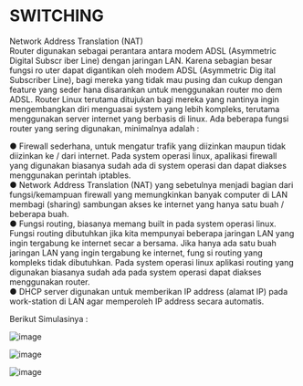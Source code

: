 # SWITCHING 

Network Address Translation (NAT)  
Router digunakan sebagai perantara antara modem ADSL (Asymmetric
Digital Subscr iber Line) dengan jaringan LAN. Karena sebagian besar fungsi ro
uter dapat digantikan oleh modem ADSL (Asymmetric Dig ital Subscriber Line), bagi
mereka yang tidak mau pusing dan cukup dengan feature yang seder hana
disarankan untuk menggunakan router mo dem ADSL. Router Linux terutama
ditujukan bagi mereka yang nantinya ingin mengembangkan diri menguasai system
yang lebih kompleks, terutama menggunakan server internet yang berbasis di linux.
Ada beberapa fungsi router yang sering digunakan, minimalnya adalah :  

● Firewall sederhana, untuk mengatur trafik yang diizinkan maupun tidak
diizinkan ke / dari internet. Pada system operasi linux, apalikasi firewall yang
digunakan biasanya sudah ada di system operasi dan dapat diakses
menggunakan perintah iptables.  
● Network Address Translation (NAT) yang sebetulnya menjadi bagian dari
fungsi/kemampuan firewall yang memungkinkan banyak computer di LAN
membagi (sharing) sambungan akses ke internet yang hanya satu buah /
beberapa buah.  
● Fungsi routing, biasanya memang built in pada system operasi linux. Fungsi
routing dibutuhkan jika kita mempunyai beberapa jaringan LAN yang ingin
tergabung ke internet secar a bersama. Jika hanya ada satu buah jaringan LAN
yang ingin tergabung ke internet, fung si routing yang kompleks tidak
dibutuhkan. Pada system operasi linux aplikasi routing yang digunakan
biasanya sudah ada pada system operasi dapat diakses menggunakan router.  
● DHCP server digunakan untuk memberikan IP address (alamat IP) pada
work-station di LAN agar memperoleh IP address secara automatis.  

Berikut Simulasinya :  

![image](https://github.com/Azzadlyh/PRAKTIKUM-JARINGAN-KOMPUTER/assets/126213404/f30f7417-aa9c-4d17-9380-0d314e80cb4f)  

![image](https://github.com/Azzadlyh/PRAKTIKUM-JARINGAN-KOMPUTER/assets/126213404/fb65d749-a373-4eae-ac6b-ea0ba8f9bc7a)  

![image](https://github.com/Azzadlyh/PRAKTIKUM-JARINGAN-KOMPUTER/assets/126213404/56e18278-6df3-48e5-8764-2a99e7cfd53f)  



